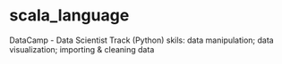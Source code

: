 # scala_language
DataCamp - Data Scientist Track (Python)
skils: data manipulation; data visualization; importing & cleaning data
